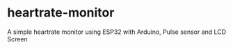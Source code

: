 # heartrate-monitor
A simple heartrate monitor using ESP32 with Arduino, Pulse sensor and LCD Screen
